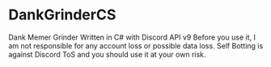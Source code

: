 # DankGrinderCS
 Dank Memer Grinder Written in C# with Discord API v9
Before you use it, I am not responsible for any account loss or possible data loss.
Self Botting is against Discord ToS and you should use it at your own risk.
